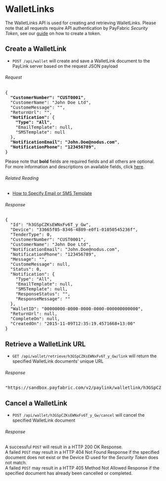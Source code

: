 WalletLinks
===========

The WalletLinks API is used for creating and retrieving WalletLinks. Please note that all requests require API authentication by PayFabric *Security Token*, see our [guide](https://github.com/PayFabric/APIs/blob/v2/Sections/Authentication.md#security-token) on how to create a token.

Create a WalletLink
----------------

* `POST /api/wallet` will create and save a WalletLink document to the PayLink server based on the request JSON payload

###### Request
<pre>
{
  <b>"CustomerNumber": "CUST0001"</b>,
  "CustomerName": "John Doe Ltd",
  "CustomeMessage": "",
  "ReturnUrl": "",
  <b>"Notification":</b> {
    <b>"Type": "All"</b>,
    "EmailTemplate": null,
    "SMSTemplate": null
  },  
  <b>"NotificationEmail": "John.Doe@nodus.com"</b>,
  <b>"NotificationPhone": "123456789"</b>,
}
</pre>

Please note that **bold** fields are required fields and all others are optional. For more information and descriptions on available fields, click [here](JSON%20Objects.md#walletlink-document).

###### Related Reading
* [How to Specify Email or SMS Template](Email%20and%20SMS%20Templates.md)

###### Response
<pre>
{
  "Id": "h3GSpCZKsEWNxFv6T_y_Gw",
  "Device": "33665f05-8346-4809-e0f1-01050545236f",
  "TenderType": 0,
  "CustomerNumber": "CUST0001",
  "CustomerName": "John Doe Ltd",
  "NotificationEmail": "John.Doe@nodus.com",
  "NotificationPhone": "123456789",
  "Message": "",
  "CustomeMessage": null,
  "Status": 0,
  "Notification": {
    "Type": "All",
    "EmailTemplate": null,
    "SMSTemplate": null,
    "ResponseStatus": "",
    "ResponseMessage": ""
  },
  "WalletID": "00000000-0000-0000-0000-000000000000",
  "ReturnUrl": null,
  "CompleteOn": null,
  "CreatedOn": "2015-11-09T12:35:19.4571668+13:00"
}
</pre>


Retrieve a WalletLink URL
-------------------------

* `GET /api/wallet/retrieve/h3GSpCZKsEWNxFv6T_y_Gw/link` will return the specified WalletLink documents' unique URL

###### Response
<pre>
"https://sandbox.payfabric.com/v2/paylink/walletlink/h3GSpCZKsEWNxFv6T_y_Gw"
</pre>


Cancel a WalletLink
-------------------

* `POST /api/wallet/h3GSpCZKsEWNxFv6T_y_Gw/cancel` will cancel the specified WalletLink document

###### Response
A successful `POST` will result in a HTTP 200 OK Response.  
A failed `POST` may result in a HTTP 404 Not Found Response if the specified document does not exist or the Device ID used for the *Security Token* does not match.  
A failed `POST` may result in a HTTP 405 Method Not Allowed Response if the specified document has already been cancelled or completed.  
